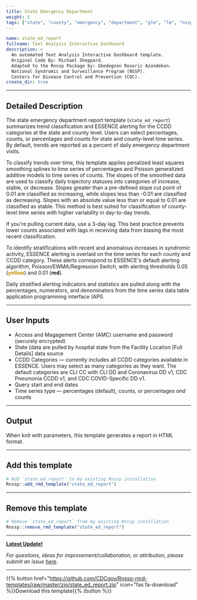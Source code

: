 ```yaml
---
title: State Emergency Department
weight: 5
tags: ["state", "county", "emergency", "department", "glm", "lm", "nssp", "essence", "template"] 
---
```


```yaml
name: state_ed_report
fullname: Text Analysis Interactive Dashboard
description: >
  An automated Text Analysis Interactive Dashboard template. 
  Original Code By: Michael Sheppard. 
  Adapted to the Rnssp Package by: Gbedegnon Roseric Azondekon. 
  National Syndromic and Surveillance Program (NSSP). 
  Centers for Disease Control and Prevention (CDC).
create_dir: true
```
---
## Detailed Description

The state emergency department report template (`state_ed_report`) summarizes trend classification and ESSENCE alerting for the CCDD categories at the state and county level. Users can select percentages, counts, or percentages and counts for state and county-level time series. By default, trends are reported as a percent of daily emergency department visits. 

To classify trends over time, this template applies penalized least squares smoothing splines to time series of percentages and Poisson generalized additive models to time series of counts. The slopes of the smoothed data are used to classify daily trajectory statuses into categories of increase, stable, or decrease. Slopes greater than a pre-defined slope cut point of 0.01 are classified as increasing, while slopes less than -0.01 are classified as decreasing. Slopes with an absolute value less than or equal to 0.01 are classified as stable. This method is best suited for classification of county-level time series with higher variability in day-to-day trends. 

If you're pulling current data, use a 3-day lag. This best practice prevents lower counts associated with lags in receiving data from biasing the most recent classification. 

To identify stratifications with recent and anomalous increases in syndromic activity, ESSENCE alerting is overlaid on the time series for each county and CCDD category. These alerts correspond to ESSENCE\'s default alerting algorithm, Poisson/EWMA/Regression Switch, with alerting thresholds 0.05 (<span style="color:#BF8F00;font-weight:bold">yellow</span>) and 0.01 (<span style="red;font-weight:bold">red</span>). 

Daily stratified alerting indicators and statistics are pulled along with the percentages, numerators, and denominators from the time series data table application programming interface (API).

---
## User Inputs

* Access and Magagement Center (AMC) username and password (securely encrypted)
* State (data are pulled by hospital state from the Facility Location \[Full Details\] data source
* CCDD Categories — currently includes all CCDD categories available in ESSENCE. Users may select as many categories as they want. The default categories are CLI CC with CLI DD and Coronavirus DD v1, CDC Pneumonia CCDD v1, and CDC COVID-Specific DD v1.
* Query start and end dates
* Time series type — percentages (default), counts, or percentages *and* counts

---
## Output

When knit with parameters, this template generates a report in HTML format.

---
## Add this template

```r
# Add `state_ed_report` to my existing Rnssp installation
Rnssp::add_rmd_template("state_ed_report")
```
---
## Remove this template

```r
# Remove `state_ed_report` from my existing Rnssp installation
Rnssp::remove_rmd_template("state_ed_report")
```

---
[**Latest Update!**](https://cdcgov.github.io/Rnssp-rmd-templates/changelogs/#state-emergency-department-template-state_ed_report)

*For questions, ideas for improvement/collaboration, or attribution, please submit an issue [here](https://github.com/CDCgov/Rnssp-rmd-templates/issues).*

---
{{% button href="https://github.com/CDCgov/Rnssp-rmd-templates/raw/master/zip/state_ed_report.zip" icon="fas fa-download" %}}Download this template{{% /button %}}
